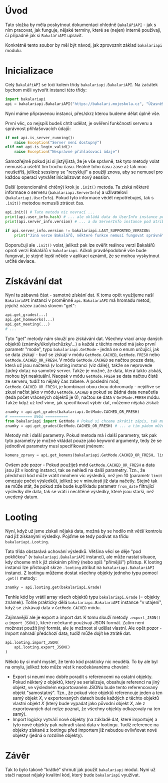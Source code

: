 # Úvod
Tato složka by měla poskytnout dokumentaci ohledně `BakalářiAPI` - jak s ním pracovat, jak funguje, nějaké termíny, které se (nejen) interně používají, či případně jak si `BakalářiAPI` upravit.

Konkrétně tento soubor by měl být návod, jak zprovoznit základ `bakalariapi` modulu.

# Inicializace
Celý `BakalářiAPI` se točí kolem třídy `bakalariapi.BakalariAPI`. Na začátek bychom měli vytvořit instanci této třídy:
```py
import bakalariapi
api = bakalariapi.BakalariAPI("https://bakalari.mojeskola.cz", "ÚžasněSkvěléJméno", "SuperTajnéHeslo")
```
Nyní máme připravenou instanci, přes/skrz kterou budeme dělat úplně vše.

První věc, co nejspíš budeš chtít udělat, je ověření funkčnosti serveru a správnost přihlašovacích údajů:
```py
if not api.is_server_running():
    raise Exception("Server není dostupný")
elif not api.is_login_valid():
    raise Exception("Nesprávné přihlašovací údaje")
```
Samozřejmě pokud jsi si jistý/jistá, že je vše správně, tak tyto metody volat nemusíš a ušetřit tím trochu času. Reálně toho času zase až tak moc neušetříš, jelikož sessiony se "recyklují" a použijí znova, aby se nemusel pro každou operaci vytvářet inicializovat nový session.

Další (potencionálně chtěný) krok je `.init()` metoda. Ta získá některé informace o serveru (`bakalariapi.ServerInfo`) a uživatelovi (`bakalariapi.UserInfo`). Pokud tyto informace vědět nepotřebuješ, tak s `.init()` metodou nemusíš ztrácet čas.
```py
api.init() # Tato metoda nic nevrací ...
print(api.user_info.hash) # ... ale ukládá data do UserInfo instance pod atributem "user_info" ...
print(api.server_info.version) # ... a do ServerInfo instance pod atributem "server_info"

if api.server_info.version != bakalariapi.LAST_SUPPORTED_VERSION:
    print("Jiná verze Bakalářů, některé funkce nemusí fungovat správně")
```
Doporučuji ale `.init()` volat, jelikož pak lze ověřit reálnou verzi Bakalářů oproti verzi Bakalářů v `bakalariapi`. Ačkoli pravděpodobně vše bude fungovat, je stejně lepší někde v aplikaci oznámit, že se mohou vyskytnout určité deviace.

# Získávání dat
Nyní ta zábavná část - samotné získání dat. K tomu opět využijeme naší `BakalariAPI` instanci v proměnné `api`. `BakalariAPI` má hromadu metod, jejichž název začíná slovem "get":
```py
api.get_grades(...)
api.get_homeworks(...)
api.get_meeting(...)
# ...
```
Tyto "get" metody nám slouží pro získávání dat. Všechny vrací array daných objektů (známky/úkoly/schůzky/...) a každá z těchto metod má jako první parametr "mode", typu `bakalariapi.GetMode` - jedná se o enum určující, jak se data získají - buď se získají v módu `GetMode.CACHED`, `GetMode.FRESH` nebo `GetMode.CACHED_OR_FRESH`. V módu `GetMode.CACHED` se načtou pouze data, která už jsou načtená (v looting instanci (viz dále)), takže se neprovede žádný dotaz na samotný server. Takže je možné, že data, která takto získáš, mohou být neaktuální. Naopak v módu `GetMode.FRESH` se data načtou čistě ze serveru, tudíž to nějaký čas zabere. A poslední mód, `GetMode.CACHED_OR_FRESH`, je kombinací obou dvou dohromady - nejdříve se zkusí načíst jako v módu `GetMode.CACHED` a pokud se žádná data nenačetla (teda počet vrácených objektů je 0), načtou se data v `GetMode.FRESH` módu. Takže když už teď víme, jak specifikovat výběr dat, můžeme nějaká získat:
```py
znamky = api.get_grades(bakalariapi.GetMode.CACHED_OR_FRESH)
# ========== Nebo ==========
from bakalariapi import GetMode # Pokud si chceme zkrátit zápis, tak můžeme importovat přímo GetMode ...
znamky = api.get_grades(GetMode.CACHED_OR_FRESH) # ... a tím pádem můžeme vynechat "bakalariapi."
```
Metody mít i další parametry. Pokud metoda má i další parametry, tak pak tyto parametry je možné vkládat pouze jako keyword argumenty, tedy že se jednotlivé parametry musí specifikovat jménem:
```py
komens_zpravy = api.get_komens(bakalariapi.GetMode.CACHED_OR_FRESH, limit = 10)
```
Ovšem zde pozor - Pokud použiješ mód `GetMode.CACHED_OR_FRESH` a data jsou již v looting instanci, tak se nehledí na další parametry. Tzn., že předchozí kód může vrátit mnohem víc výsledků, než jen 10 (parametr `limit` omezuje počet výsledků), jelikož se v minulosti již data načetly. Stejně tak se může stát, že pokud zde bude kupříkladu parametr `from_date` filtrující výsledky dle data, tak se vrátí i nechtěné výsledky, které jsou starší, než uvedený datum.

# Looting
Nyní, když už jsme získali nějaká data, možná by se hodilo mít větší kontrolu nad již získanými výsledky. Pojďme se tedy podívat na třídu `bakalariapi.Looting`.

Tato třída obstarává uchování výsledků. Většina věcí se děje "pod pokličkou" (v `bakalariapi.BakalariAPI` instanci), ale může nastat situace, kdy chceme mít k již získáním přímý (nebo spíš "přímější") přístup. K looting instanci lze přistoupit skrze `.looting` atribut na `bakalariapi.BakalariAPI` instanci. Z lootingu můžeme dostat všechny objekty jednoho typu pomocí `.get()` metody:
```py
znamky = api.looting.get(bakalariapi.Grade)
```
Tenhle kód by vrátil array všech objektů typu `bakalariapi.Grade` (= objekty známek). Tohle prakticky dělá `bakalariapi.BakalariAPI` instance "v utajení", když se získávají data v `GetMode.CACHED` módu.

Zajímavější ale je export a import dat. K tomu slouží metody `.export_JSON()` a `import_JSON()`, které nečekaně používají JSON formát. Zatím není možnost použít jiný formát, ale je možnost si udělat vlastní. Ale opět pozor - Import nahradí předchozí data, tudíž může dojít ke ztrátě dat.
```py
api.looting.import_JSON(
    api.looting.export_JSON()
)
```
Někdo by si mohl myslet, že tento kód prakticky nic neudělá. To by ale byl na omylu, jelikož toto může vést k neočekávanému chování:
- Export si neumí moc dobře poradit s referencemi na ostatní objekty. Pokud některý z objektů, který se serializuje, obsahuje referenci na jiný objekt, ve výsledném exportovaném JSONu bude tento referencovaný objekt "samostatný". Tzn., že pokud více objektů referencuje jeden a ten samý objekt *X*, v exportovaných datech bude každých z těchto objektů vlastní objekt *X* (který bude vypadat jako původní objekt *X*, ale z exportovaných dat nelze poznat, že všechny objekty odkazovaly na ten samý).
- Import logicky vytváří nové objekty (na základě dat, které importuje) a tyto nové objekty pak nahradí stará data v lootingu. Tudíž reference na objekty získané z lootingu před importem již nebudou ovlivňovat nové objekty (jedná o rozdílné objekty).

# Závěr
Tak to bylo takové "krátké" shrnutí jak použít `bakalariapi` modul. Nyní už stačí napsat nějaký kvalitní kód, který bude `bakalariapi` využívat.

